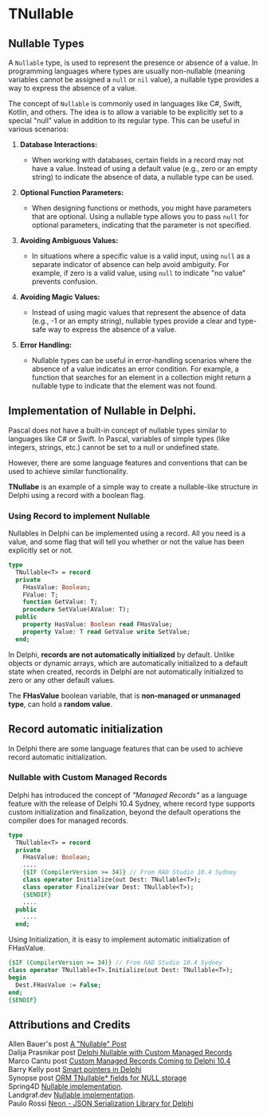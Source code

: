 # TNullable





## Nullable Types

A `Nullable` type, is used to represent the presence or absence of a value. In programming languages where types are usually non-nullable (meaning variables cannot be assigned a `null` or `nil` value), a nullable type provides a way to express the absence of a value.

The concept of `Nullable` is commonly used in languages like C#, Swift, Kotlin, and others. The idea is to allow a variable to be explicitly set to a special "null" value in addition to its regular type. This can be useful in various scenarios:

1. **Database Interactions:**
   - When working with databases, certain fields in a record may not have a value. Instead of using a default value (e.g., zero or an empty string) to indicate the absence of data, a nullable type can be used.

2. **Optional Function Parameters:**
   - When designing functions or methods, you might have parameters that are optional. Using a nullable type allows you to pass `null` for optional parameters, indicating that the parameter is not specified.

3. **Avoiding Ambiguous Values:**
   - In situations where a specific value is a valid input, using `null` as a separate indicator of absence can help avoid ambiguity. For example, if zero is a valid value, using `null` to indicate "no value" prevents confusion.

4. **Avoiding Magic Values:**
   - Instead of using magic values that represent the absence of data (e.g., -1 or an empty string), nullable types provide a clear and type-safe way to express the absence of a value.

5. **Error Handling:**
   - Nullable types can be useful in error-handling scenarios where the absence of a value indicates an error condition. For example, a function that searches for an element in a collection might return a nullable type to indicate that the element was not found.


## Implementation of Nullable in Delphi.

Pascal does not have a built-in concept of nullable types similar to languages like C# or Swift. In Pascal, variables of simple types (like integers, strings, etc.) cannot be set to a null or undefined state.  

However, there are some language features and conventions that can be used to achieve similar functionality. 

**TNullabe** is an example of a simple way to create a nullable-like structure in Delphi using a record with a boolean flag.

### Using Record to implement Nullable    

Nullables in Delphi can be implemented using a record. All you need is a value, and some flag that will tell you whether or not the value has been explicitly set or not.

```pascal 
type
  TNullable<T> = record
  private
    FHasValue: Boolean;
    FValue: T;
    function GetValue: T;
    procedure SetValue(AValue: T);
  public
    property HasValue: Boolean read FHasValue;
    property Value: T read GetValue write SetValue;
  end;
```

In Delphi, **records are not automatically initialized** by default. Unlike objects or dynamic arrays, which are automatically initialized to a default state when created, records in Delphi are not automatically initialized to zero or any other default values.

The **FHasValue** boolean variable, that is **non-managed or unmanaged type**, can hold a **random value**.    


## Record automatic initialization   

In Delphi there are some language features that can be used to achieve record automatic initialization.  

### Nullable with Custom Managed Records


Delphi has introduced the concept of *"Managed Records"* as a language feature with the release of Delphi 10.4 Sydney, where record type supports custom initialization and finalization, beyond the default operations the compiler does for managed records.   

```pascal 
type
  TNullable<T> = record
  private
    FHasValue: Boolean;
    ....
    {$IF (CompilerVersion >= 34)} // From RAD Studio 10.4 Sydney
    class operator Initialize(out Dest: TNullable<T>);
    class operator Finalize(var Dest: TNullable<T>);
    {$ENDIF}
    ....
  public
    ....
  end;
```

Using Initialization, it is easy to implement automatic initialization of FHasValue.

```pascal 
{$IF (CompilerVersion >= 34)} // From RAD Studio 10.4 Sydney
class operator TNullable<T>.Initialize(out Dest: TNullable<T>);
begin
  Dest.FHasValue := False;
end;
{$ENDIF}
```


## Attributions and Credits

Allen Bauer's post [A "Nullable" Post][0]   
Dalija Prasnikar post [Delphi Nullable with Custom Managed Records][1]  
Marco Cantu post [Custom Managed Records Coming to Delphi 10.4][2]     
Barry Kelly post [Smart pointers in Delphi][3]  
Synopse post [ORM TNullable* fields for NULL storage][6]  
Spring4D [Nullable implementation][4].   
Landgraf.dev [Nullable implementation][7].   
Paulo Rossi [Neon - JSON Serialization Library for Delphi][8]

[0]: https://blog.therealoracleatdelphi.com/2008/09/a-post_18.html   
[1]: https://dalijap.blogspot.com/2020/05/delphi-nullable-with-custom-managed.html
[2]: https://blog.marcocantu.com/blog/2020-may-custom-managed-records.html
[3]: http://blog.barrkel.com/2008/09/smart-pointers-in-delphi.html
[4]: https://bitbucket.org/sglienke/spring4d/src/master/
[5]: https://github.com/spring4d/spring4d
[6]: https://blog.synopse.info/?post/2015/09/25/ORM-TNullable%2A-fields-for-NULL-storage
[7]: https://github.com/landgraf-dev/aws-sdk-delphi/blob/master/Source/Core/AWS.Nullable.pas
[8]: https://github.com/paolo-rossi/delphi-neon/blob/master/Source/Neon.Core.Nullables.pas
